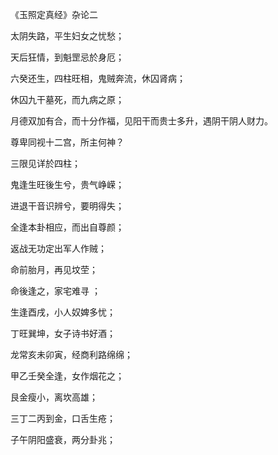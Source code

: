 《玉照定真经》杂论二

太阴失路，平生妇女之忧愁；

天后狂情，到魁罡忌於身厄；

六癸还生，四柱旺相，鬼贼奔流，休囚肾病；

休囚九干墓死，而九病之原；

月德双加有合，而十分作福，见阳干而贵士多升，遇阴干阴人财力。

尊卑同视十二宫，所主何神？

三限见详於四柱；

鬼逢生旺後生兮，贵气峥嵘；

进退干音识辨兮，要明得失；

全逢本卦相应，而出自尊颜；

返战无功定出军人作贼；

命前胎月，再见坟茔；

命後逢之，家宅难寻 ；

生逢酉戌，小人奴婢多忧；

丁旺巽坤，女子诗书好酒；

龙常亥未卯寅，经商利路绵绵；

甲乙壬癸全逢，女作烟花之；

艮金瘦小，离坎高雄；

三丁二丙到金，口舌生疮；

子午阴阳盛衰，两分卦兆；

